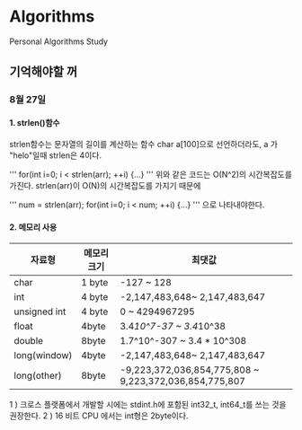# Algorithms

Personal Algorithms Study

## 기억해야할 꺼

### 8월 27일

#### 1. strlen()함수

strlen함수는 문자열의 길이를 계산하는 함수
char a[100]으로 선언하더라도, a 가 "helo"일때 strlen은 4이다.

'''
for(int i=0; i < strlen(arr); ++i) {...}
'''
위와 같은 코드는 O(N^2)의 시간복잡도를 가진다.
strlen(arr)이 O(N)의 시간복잡도를 가지기 때문에

'''
num = strlen(arr);
for(int i=0; i < num; ++i) {...}
'''
으로 나타내야한다.

#### 2. 메모리 사용

|자료형| 메모리 크기|최댓값|
|------|-----------|-----------------------|
|char| 1 byte| -127  ~ 128|  
|int| 4 byte| -2,147,483,648~ 2,147,483,647| 
|unsigned int| 4 byte| 0 ~ 4294967295|
|float|4byte| 3.4*10^7-37 ~ 3.4*10^38|
|double|8byte| 1.7^10^-307 ~ 3.4 * 10^308|
|long(window)|4byte|-2,147,483,648~ 2,147,483,647|
|long(other)|8byte|-9,223,372,036,854,775,808 ~ 9,223,372,036,854,775,807|

1 ) 크로스 플랫폼에서 개발할 시에는 stdint.h에 포함된 int32_t, int64_t를 쓰는 것을 권장한다.
2 ) 16 비트 CPU 에서는 int형은 2byte이다.




